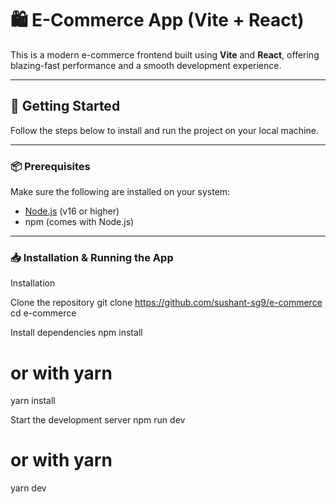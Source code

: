 # 🛍️ E-Commerce App (Vite + React)

This is a modern e-commerce frontend built using **Vite** and **React**, offering blazing-fast performance and a smooth development experience.

---

## 🚀 Getting Started

Follow the steps below to install and run the project on your local machine.

---

### 📦 Prerequisites

Make sure the following are installed on your system:

- [Node.js](https://nodejs.org/) (v16 or higher)
- npm (comes with Node.js)

---

### 📥 Installation & Running the App
Installation

Clone the repository
git clone https://github.com/sushant-sg9/e-commerce
cd e-commerce

Install dependencies
npm install
# or with yarn
yarn install

Start the development server
npm run dev
# or with yarn
yarn dev